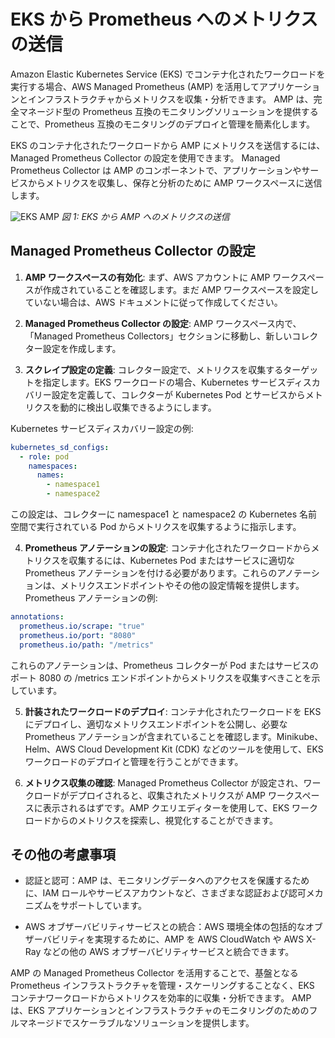 # EKS から Prometheus へのメトリクスの送信

Amazon Elastic Kubernetes Service (EKS) でコンテナ化されたワークロードを実行する場合、AWS Managed Prometheus (AMP) を活用してアプリケーションとインフラストラクチャからメトリクスを収集・分析できます。
AMP は、完全マネージド型の Prometheus 互換のモニタリングソリューションを提供することで、Prometheus 互換のモニタリングのデプロイと管理を簡素化します。

EKS のコンテナ化されたワークロードから AMP にメトリクスを送信するには、Managed Prometheus Collector の設定を使用できます。
Managed Prometheus Collector は AMP のコンポーネントで、アプリケーションやサービスからメトリクスを収集し、保存と分析のために AMP ワークスペースに送信します。

![EKS AMP](./images/eksamp.png)
*図 1: EKS から AMP へのメトリクスの送信*



## Managed Prometheus Collector の設定

1. **AMP ワークスペースの有効化**: まず、AWS アカウントに AMP ワークスペースが作成されていることを確認します。まだ AMP ワークスペースを設定していない場合は、AWS ドキュメントに従って作成してください。

2. **Managed Prometheus Collector の設定**: AMP ワークスペース内で、「Managed Prometheus Collectors」セクションに移動し、新しいコレクター設定を作成します。

3. **スクレイプ設定の定義**: コレクター設定で、メトリクスを収集するターゲットを指定します。EKS ワークロードの場合、Kubernetes サービスディスカバリー設定を定義して、コレクターが Kubernetes Pod とサービスからメトリクスを動的に検出し収集できるようにします。

  Kubernetes サービスディスカバリー設定の例:

  ```yaml
  kubernetes_sd_configs:
    - role: pod
      namespaces:
        names:
          - namespace1
          - namespace2
```          
この設定は、コレクターに namespace1 と namespace2 の Kubernetes 名前空間で実行されている Pod からメトリクスを収集するように指示します。

4. **Prometheus アノテーションの設定**: コンテナ化されたワークロードからメトリクスを収集するには、Kubernetes Pod またはサービスに適切な Prometheus アノテーションを付ける必要があります。これらのアノテーションは、メトリクスエンドポイントやその他の設定情報を提供します。
Prometheus アノテーションの例:
```yaml
annotations:
  prometheus.io/scrape: "true"
  prometheus.io/port: "8080"
  prometheus.io/path: "/metrics"
```  
これらのアノテーションは、Prometheus コレクターが Pod またはサービスのポート 8080 の /metrics エンドポイントからメトリクスを収集すべきことを示しています。

5. **計装されたワークロードのデプロイ**: コンテナ化されたワークロードを EKS にデプロイし、適切なメトリクスエンドポイントを公開し、必要な Prometheus アノテーションが含まれていることを確認します。Minikube、Helm、AWS Cloud Development Kit (CDK) などのツールを使用して、EKS ワークロードのデプロイと管理を行うことができます。

6. **メトリクス収集の確認**: Managed Prometheus Collector が設定され、ワークロードがデプロイされると、収集されたメトリクスが AMP ワークスペースに表示されるはずです。AMP クエリエディターを使用して、EKS ワークロードからのメトリクスを探索し、視覚化することができます。




## その他の考慮事項

- 認証と認可：AMP は、モニタリングデータへのアクセスを保護するために、IAM ロールやサービスアカウントなど、さまざまな認証および認可メカニズムをサポートしています。

- AWS オブザーバビリティサービスとの統合：AWS 環境全体の包括的なオブザーバビリティを実現するために、AMP を AWS CloudWatch や AWS X-Ray などの他の AWS オブザーバビリティサービスと統合できます。

AMP の Managed Prometheus Collector を活用することで、基盤となる Prometheus インフラストラクチャを管理・スケーリングすることなく、EKS コンテナワークロードからメトリクスを効率的に収集・分析できます。
AMP は、EKS アプリケーションとインフラストラクチャのモニタリングのためのフルマネージドでスケーラブルなソリューションを提供します。
